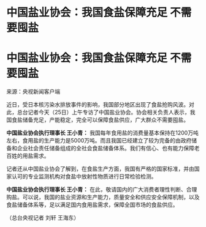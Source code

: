 # 中国盐业协会：我国食盐保障充足 不需要囤盐

# 中国盐业协会：我国食盐保障充足 不需要囤盐

来源：央视新闻客户端

近日，受日本核污染水排放事件的影响，我国部分地区出现了食盐抢购风波。对此，总台记者今天（25日）上午专访了中国盐业协会。协会相关负责人表示，我国食盐储备充足，产能稳定，完全可以保障食盐供应，广大群众不需要囤盐。

**中国盐业协会执行理事长 王小青：**
我国每年食用盐的消费量基本保持在1200万吨左右，食用盐的生产能力是5000万吨。而且我国已经建立了较为完备的由政府储备和企业社会责任储备组成的全社会食盐储备体系。我们有信心、也有能力保障老百姓的用盐需求。

记者还从中国盐业协会了解到，在食盐生产方面，我国有严格的国家标准，并由国家认可的专业监测机构对食盐中放射性物质进行日常检验检测。

**中国盐业协会执行理事长 王小青：**
在此，敬请国内的广大消费者理性判断、合理购盐。可以说，我国的盐业资源和生产能力，质量安全和供应安全保障机制，以及食盐储备体系等，足以满足国内食用盐需求，保障全国市场的食盐供应。

（总台央视记者 刘轩 王海东）

